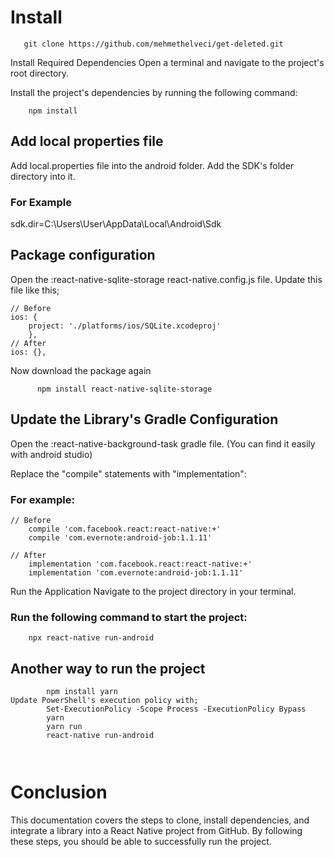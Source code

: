 # Install

```
   git clone https://github.com/mehmethelveci/get-deleted.git
```

Install Required Dependencies
Open a terminal and navigate to the project's root directory.

Install the project's dependencies by running the following command:

```
	npm install
```
## Add local properties file

Add local.properties file into the android folder. Add the SDK's folder directory into it.

### For Example
sdk.dir=C:\\Users\\User\\AppData\\Local\\Android\\Sdk

## Package configuration
Open the :react-native-sqlite-storage react-native.config.js file. Update this file like this;
```
// Before
ios: {
	project: './platforms/ios/SQLite.xcodeproj'
	},
// After
ios: {},
```
Now download the package again
```
      npm install react-native-sqlite-storage
```

## Update the Library's Gradle Configuration
Open the :react-native-background-task gradle file. (You can find it easily with android studio)

Replace the "compile" statements with "implementation":

### For example:
```
// Before
	compile 'com.facebook.react:react-native:+'
	compile 'com.evernote:android-job:1.1.11'

// After
	implementation 'com.facebook.react:react-native:+'
	implementation 'com.evernote:android-job:1.1.11'
```

Run the Application
Navigate to the project directory in your terminal.

### Run the following command to start the project:

```
	npx react-native run-android
```

## Another way to run the project
```
        npm install yarn
Update PowerShell's execution policy with;
        Set-ExecutionPolicy -Scope Process -ExecutionPolicy Bypass
        yarn
        yarn run
        react-native run-android

        
```
# Conclusion

This documentation covers the steps to clone, install dependencies, and integrate a library into a React Native project from GitHub. By following these steps, you should be able to successfully run the project.

